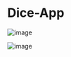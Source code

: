 # Dice-App

![image](https://github.com/icanfixu/Dice-App/assets/117638637/20630941-8cf2-40f1-a3d0-eaf41d7b0c26)

![image](https://github.com/icanfixu/Dice-App/assets/117638637/98ac31ba-0da8-4df7-b444-ae088c9408cf)

